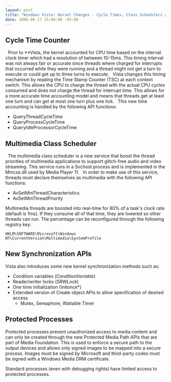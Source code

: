```yaml
---
layout: post
title: "Windows Vista: Kernel Changes - Cycle Times, Class Schedulers and Synchronization"
date: 2006-06-17 15:08:00 -05:00
---
```


## Cycle Time Counter
 
Prior to **Vista, the kernel accounted for CPU time based on the interval clock timer which had a resolution of between 10-15ms. This timing interval was not always fair or accurate since threads where charged for interrupts that occurred while they were running and a thread might not get a turn to execute or could get up to three turns to execute.
 
Vista changes this timing mechanism by reading the Time Stamp Counter (TSC) at each context switch. This allows the CPU to charge the thread with the actual CPU cycles consumed and does not charge the thread for interrupt time. This allows for a more accurate time accounting model and means that threads get at least one turn and can get at most one turn plus one tick.
 
This new time accounting is handled by the following API functions:
 

 * QueryThreadCycleTime 
 * QueryProcessCycleTime 
 * QueryIdleProcessorCycleTime

## Multimedia Class Scheduler
 
The multimedia class scheduler is a new service that boost the thread priorities of multimedia applications to support glitch-free audio and video streaming. This service runs in a Svchost process and is implemented in the Mmcss.dll used by Media Player 11.
 
In order to make use of this service, threads must declare themselves as multimedia with the following API functions:
 
* AvSetMmThreadCharacteristics 
* AvSetMmThreadPriority

Multimedia threads are boosted into real-time for 80% of a task's clock rate (default is 1ms). If they consume all of that time, they are lowered so other threads can run. The percentage can be reconfigured through the following registry key:

```
HKLM\SOFTWARE\Microsoft\Windows NT\CurrentVersion\Multimedia\SystemProfile
```

## New Synchronization APIs

Vista also introduces some new kernel synchronization methods such as:

* Condition variables (*ConditionVariable*) 
* Reader/writer locks (*SRWLock*) 
* One time initialization (Initonce*) 
* Extended version of Create object APIs to allow specification of desired access 
  * Mutex, Semaphore, Waitable Timer

## Protected Processes

Protected processes prevent unauthorized access to media content and can only be created through the new Protected Media Path APIs that are part of Media Foundation. This is used to enforce a secure path to the output devices and allows only signed images to be mapped into a secure process. Images must be signed by Microsoft and third-party codes must be signed with a Windows Media DRM certificate.

Standard processes (even with debugging rights) have limited access to protected processes.
